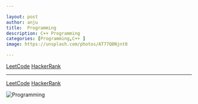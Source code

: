 ```yaml
---

layout: post
author: anju
title:  Programming
description: C++ Programming
categories: [Programming,C++ ]
image: https://unsplash.com/photos/AT77Q0Njnt0

---
```


[LeetCode](https://github.com/anjugopinath/LeetCode_Cpp_Solutions_With-Explanation)
[HackerRank](https://github.com/anjugopinath/HackerRank_SolutionsInCpp)


---


<div class="row justify-content-between">
<div class="col-md-8 pr-5">

[LeetCode](https://github.com/anjugopinath/LeetCode_Cpp_Solutions_With-Explanation)
[HackerRank](https://github.com/anjugopinath/HackerRank_SolutionsInCpp)


</div>

<div class="col-md-4">
  <img class="img-fluid" src="https://unsplash.com/photos/-WBYxmW4yuw" alt="Programming">
</div>
</div>
